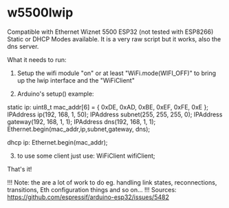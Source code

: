 # w5500lwip

Compatible with Ethernet Wiznet 5500 ESP32 (not tested with ESP8266)
Static or DHCP Modes available.
It is a very raw script but it works, also the dns server.

What it needs to run:

1) Setup the wifi module "on" or at least "WiFi.mode(WIFI_OFF)" to bring up the lwip interface and the "WiFiClient"

2) Arduino's setup() example:

  static ip: 
  uint8_t mac_addr[6] = { 0xDE, 0xAD, 0xBE, 0xEF, 0xFE, 0xE };
  IPAddress ip(192, 168, 1, 50);
  IPAddress subnet(255, 255, 255, 0);
  IPAddress gateway(192, 168, 1, 1);
  IPAddress dns(192, 168, 1, 1);  
  Ethernet.begin(mac_addr,ip,subnet,gateway, dns);
  
  dhcp ip:
  Ethernet.begin(mac_addr);

3) to use some client just use:
  WiFiClient wifiClient;
  

That's it!

!!! Note: the are a lot of work to do eg. handling link states, reconnections, transitions, Eth configuration things and so on... !!!
Sources: https://github.com/espressif/arduino-esp32/issues/5482
